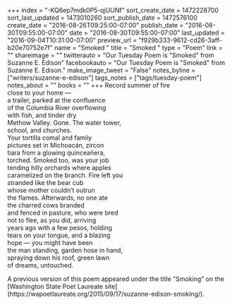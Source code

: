 +++
index = "-KQ6ep7mdk0P5-qjUUNf"
sort_create_date = 1472228700
sort_last_updated = 1473010260
sort_publish_date = 1472576100
create_date = "2016-08-26T09:25:00-07:00"
publish_date = "2016-08-30T09:55:00-07:00"
date = "2016-08-30T09:55:00-07:00"
last_updated = "2016-09-04T10:31:00-07:00"
preview_url = "f929b333-9612-cd26-3aff-b20e70752e7f"
name = "Smoked "
title = "Smoked "
type = "Poem"
link = ""
shareimage = ""
twitterauto = "Our Tuesday Poem is \"Smoked\" from Suzanne E. Edison"
facebookauto = "Our Tuesday Poem is \"Smoked\" from Suzanne E. Edison."
make_image_tweet = "False"
notes_byline = ["writers/suzanne-e-edison"]
tags_notes = ["tags/tuesday-poem"]
notes_about = ""
books = ""
+++
Record summer of fire<br>
close to your home &mdash;<br>
a trailer, parked at the confluence<br>
of the Columbia River overflowing<br>
with fish, and tinder dry<br>
Methow Valley. Gone. The water tower,<br>
school, and churches.<br>
Your tortilla comal and family<br>
pictures set in Michoacán, zircon<br>
tiara from a glowing quinceañera,<br>
torched. Smoked too, was your job<br>
tending hilly orchards where apples<br>
caramelized on the branch. Fire left you<br>
stranded like the bear cub<br>
whose mother couldn’t outrun<br>
the flames. Afterwards, no one ate <br>
the charred cows branded<br>
and fenced in pasture, who were bred<br>
not to flee, as you did, arriving<br>
years ago with a few pesos, holding<br>
tears on your tongue, and a blazing<br>
hope &mdash; you might have been<br>
the man standing, garden hose in hand,<br>
spraying down his roof, green lawn<br>
of dreams, untouched.

<p class="poem-footer">A previous version of this poem appeared under the title "Smoking" on the [Washington State Poet Laureate site](https://wapoetlaureate.org/2015/09/17/suzanne-edison-smoking/).</p>